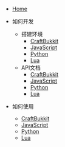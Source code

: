 * [Home](/)

* 如何开发
    * 搭建环境
        * [CraftBukkit](bukkit/dev.md)
        * [JavaScript](js/dev.md)
        * [Python]()
        * [Lua]()
    * API文档
        * [CraftBukkit](https://bukkit.windit.net/javadoc/)
        * [JavaScript](js/api.md)
        * [Python]()
        * [Lua]()
    

* 如何使用

    * [CraftBukkit](bukkit/README.md)
    * [JavaScript](js/README.md)
    * [Python]()
    * [Lua]()